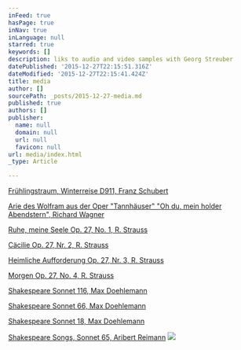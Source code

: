 ```yaml
---
inFeed: true
hasPage: true
inNav: true
inLanguage: null
starred: true
keywords: []
description: liks to audio and video samples with Georg Streuber
datePublished: '2015-12-27T22:15:51.316Z'
dateModified: '2015-12-27T22:15:41.424Z'
title: media
author: []
sourcePath: _posts/2015-12-27-media.md
published: true
authors: []
publisher:
  name: null
  domain: null
  url: null
  favicon: null
url: media/index.html
_type: Article

---
```

[Frühlingstraum, Winterreise D911, Franz Schubert][0]

[Arie des Wolfram aus der Oper "Tannhäuser" "Oh du, mein holder Abendstern",  Richard Wagner][1]

[Ruhe, meine Seele Op. 27, No. 1, R. Strauss][2]

[Cäcilie Op. 27, Nr. 2, R. Strauss][3]

[Heimliche Aufforderung Op. 27, Nr. 3, R. Strauss][4]

[Morgen Op. 27, No. 4, R. Strauss][5]

[Shakespeare Sonnet 116, Max Doehlemann][6]

[Shakespeare Sonnet 66, Max Doehlemann][7]

[Shakespeare Sonnet 18, Max Doehlemann][8]

[Shakespeare Songs, Sonnet 65, Aribert Reimann][9]
![](https://the-grid-user-content.s3-us-west-2.amazonaws.com/b4ab3d57-80a2-4ac7-8bdc-5e3549480c90.jpg)

[0]: http://www.youtube.com/watch?v=w27Tp_R6V6U "Frühlingstraum"
[1]: http://www.youtube.com/watch?v=AMYyiywrZr0
[2]: http://www.youtube.com/watch?v=NGQRsWLf8rM
[3]: http://www.youtube.com/watch?v=vv81eCn49OM
[4]: http://www.youtube.com/watch?v=NqxbCg41o2M
[5]: http://www.youtube.com/watch?v=uGAon0z2YcM
[6]: https://www.youtube.com/watch?v=Bb1iT0nHIdw "youtube"
[7]: https://www.youtube.com/watch?v=Bb1iT0nHIdw "youtube 66"
[8]: https://youtu.be/RV2y2bJVfww "sonnets 18"
[9]: https://youtu.be/lN6CRBIN8w0